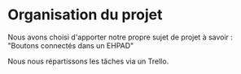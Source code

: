 # Organisation du projet

Nous avons choisi d'apporter notre propre sujet de projet à savoir :
"Boutons connectés dans un EHPAD"

Nous nous répartissons les tâches via un Trello.
